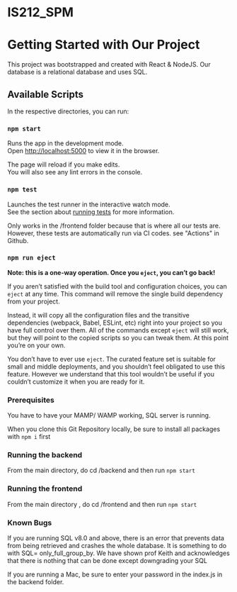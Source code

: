 # IS212_SPM
# Getting Started with Our Project

This project was bootstrapped and created with React & NodeJS.
Our database is a relational database and uses SQL.

## Available Scripts

In the respective directories, you can run:

### `npm start`

Runs the app in the development mode.\
Open [http://localhost:5000](http://localhost:5000) to view it in the browser.

The page will reload if you make edits.\
You will also see any lint errors in the console.

### `npm test`

Launches the test runner in the interactive watch mode.\
See the section about [running tests](https://facebook.github.io/create-react-app/docs/running-tests) for more information.

Only works in the /frontend folder because that is where all our tests are. However, these tests are automatically run via CI codes.
see "Actions" in Github.


### `npm run eject`

**Note: this is a one-way operation. Once you `eject`, you can’t go back!**

If you aren’t satisfied with the build tool and configuration choices, you can `eject` at any time. This command will remove the single build dependency from your project.

Instead, it will copy all the configuration files and the transitive dependencies (webpack, Babel, ESLint, etc) right into your project so you have full control over them. All of the commands except `eject` will still work, but they will point to the copied scripts so you can tweak them. At this point you’re on your own.

You don’t have to ever use `eject`. The curated feature set is suitable for small and middle deployments, and you shouldn’t feel obligated to use this feature. However we understand that this tool wouldn’t be useful if you couldn’t customize it when you are ready for it.

### Prerequisites
You have to have your MAMP/ WAMP working, SQL server is running.

When you clone this Git Repository locally, be sure to install all packages with `npm i` first

### Running the backend
From the main directory, do cd /backend and then run `npm start`

### Running the frontend
From the main directory , do cd /frontend and then run `npm start`

### Known Bugs
If you are running SQL v8.0 and above, there is an error that prevents data from being retrieved and crashes the whole database. It is something to do with SQL= only_full_group_by. We have shown prof Keith and acknowledges that there is nothing that can be done except downgrading your SQL

If you are running a Mac, be sure to enter your password in the index.js in the backend folder.